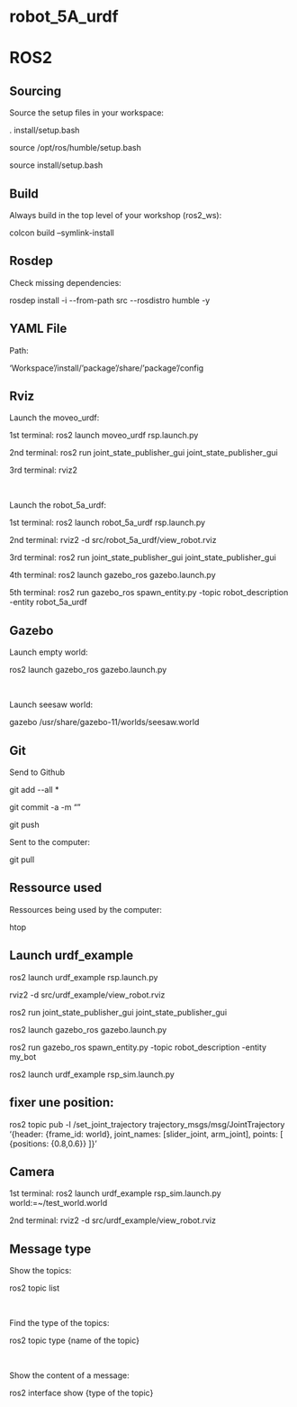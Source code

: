 # robot_5A_urdf

# ROS2

## Sourcing

Source the setup files in your workspace:

. install/setup.bash

source /opt/ros/humble/setup.bash

source install/setup.bash


## Build

Always build in the top level of your workshop (ros2_ws):

colcon build –symlink-install


## Rosdep

Check missing dependencies:

rosdep install -i --from-path src --rosdistro humble -y


## YAML File

Path: 

‘Workspace’/install/’package’/share/’package’/config

## Rviz

Launch the moveo_urdf:

1st terminal: 	ros2 launch moveo_urdf rsp.launch.py

2nd terminal: 	ros2 run joint_state_publisher_gui joint_state_publisher_gui

3rd terminal: 	rviz2

<br/>

Launch the robot_5a_urdf:

1st terminal: 	ros2 launch robot_5a_urdf rsp.launch.py

2nd terminal: 	rviz2 -d src/robot_5a_urdf/view_robot.rviz

3rd terminal: 	ros2 run joint_state_publisher_gui joint_state_publisher_gui

4th terminal: 	ros2 launch gazebo_ros gazebo.launch.py

5th terminal:	ros2 run gazebo_ros spawn_entity.py -topic robot_description -entity robot_5a_urdf


## Gazebo

Launch empty world:

ros2 launch gazebo_ros gazebo.launch.py

<br />

Launch seesaw world:

gazebo /usr/share/gazebo-11/worlds/seesaw.world

## Git

Send to Github

git add --all *

git commit -a -m “”

git push


Sent to the computer:

git pull


## Ressource used

Ressources being used by the computer:

htop



## Launch urdf_example

ros2 launch urdf_example rsp.launch.py

rviz2 -d src/urdf_example/view_robot.rviz

ros2 run joint_state_publisher_gui joint_state_publisher_gui

ros2 launch gazebo_ros gazebo.launch.py

ros2 run gazebo_ros spawn_entity.py -topic robot_description -entity my_bot

ros2 launch urdf_example rsp_sim.launch.py

## fixer une position:

ros2 topic pub -l /set_joint_trajectory trajectory_msgs/msg/JointTrajectory ‘{header: {frame_id: world}, joint_names: [slider_joint, arm_joint], points: [  {positions: {0.8,0.6}} ]}’
 
## Camera

1st terminal: 	ros2 launch urdf_example rsp_sim.launch.py world:=~/test_world.world

2nd terminal: 	rviz2 -d src/urdf_example/view_robot.rviz

## Message type

Show the topics:

ros2 topic list

<br />

Find the type of the topics:

ros2 topic type {name of the topic}

<br />

Show the content of a message:

ros2 interface show {type of the topic}